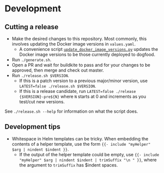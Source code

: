 # Development

## Cutting a release

* Make the desired changes to this repository. Most commonly, this involves updating the Docker image versions in `values.yaml`.
  * A convenience script [`update_docker_image_versions.py`](update_docker_image_versions.py)
    updates the Docker image versions to be those currently deployed to dogfood.
* Run `./generate.sh`.
* Open a PR and wait for buildkite to pass and for your changes to be approved, then merge and check out master.
* Run `./release.sh $VERSION`.
  * If this is a patch version to a previous major/minor version, use `LATEST=false ./release.sh
    $VERSION`.
  * If this is a release candidate, run `LATEST=false ./release {$VERSION}-pre${N}` where `N` starts
    at 0 and increments as you test/cut new versions.

See `./release.sh --help` for information on what the script does.

## Development tips

* Whitespace in Helm templates can be tricky. When embedding the contents of a helper template, use
  the form `{{- include "myHelper" $arg | nindent $indent }}`.
  * If the output of the helper template could be empty, use `{{- include "myHelper" $arg | nindent $indent | trimSuffix "\n " }}`, where the argument to `trimSuffix` has $indent spaces.
